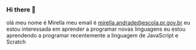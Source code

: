 ### Hi there 👋
olá meu nome é Mirella
meu email é mirella.andrade@escola.pr.gov.br
eu estou interessada em aprender a programar novas linguagens
eu estou aprendendo a programar recentemente a linguagem de JavaScript e Scratch

